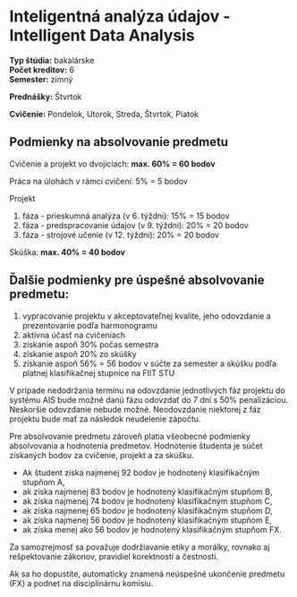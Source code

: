 # Inteligentná analýza údajov - Intelligent Data Analysis
**Typ štúdia:** bakalárske  
**Počet kreditov:** 6  
**Semester:** zimný     

**Prednášky:**  Štvrtok     

**Cvičenie:**   Pondelok, Utorok, Streda, Štvrtok, Piatok   

## Podmienky na absolvovanie predmetu
Cvičenie a projekt vo dvojiciach: **max. 60% = 60 bodov**

Práca na úlohách v rámci cvičení: 5% = 5 bodov

Projekt
1. fáza - prieskumná analýza (v 6. týždni): 15% = 15 bodov
2. fáza - predspracovanie údajov (v 9. týždni): 20% = 20 bodov
3. fáza - strojové učenie (v 12. týždni): 20% = 20 bodov

Skúška: **max. 40% = 40 bodov**

## Ďalšie podmienky pre úspešné absolvovanie predmetu:
1. vypracovanie projektu v akceptovateľnej kvalite, jeho odovzdanie a prezentovanie podľa harmonogramu
2. aktívna účasť na cvičeniach
3. získanie aspoň 30% počas semestra
4. získanie aspoň 20% zo skúšky
5. získanie aspoň 56% = 56 bodov v súčte za semester a skúšku podľa platnej klasifikačnej stupnice na FIIT STU

V prípade nedodržania termínu na odovzdanie jednotlivých fáz projektu do systému AIS bude možné danú fázu odovzdať do 7 dní s 50% penalizáciou. Neskoršie odovzdanie nebude možné. Neodovzdanie niektorej z fáz projektu bude mať za následok neudelenie zápočtu.

Pre absolvovanie predmetu zároveň platia všeobecné podmienky absolvovania a hodnotenia predmetov. Hodnotenie študenta je súčet získaných bodov za cvičenie, projekt  a za skúšku. 

- Ak študent získa najmenej 92 bodov je hodnotený klasifikačným stupňom A, 
- ak získa najmenej 83 bodov je hodnotený klasifikačným stupňom B, 
- ak získa najmenej 74 bodov je hodnotený klasifikačným stupňom C, 
- ak získa najmenej 65 bodov je hodnotený klasifikačným stupňom D, 
- ak získa najmenej 56 bodov je hodnotený klasifikačným stupňom E, 
- ak získa menej ako 56 bodov je hodnotený klasifikačným stupňom FX. 

Za samozrejmosť sa považuje dodržiavanie etiky a morálky, rovnako aj rešpektovanie zákonov, pravidiel korektnosti a čestnosti.

Ak sa ho dopustíte, automaticky znamená neúspešné ukončenie predmetu (FX) a podnet na disciplinárnu komisiu.
